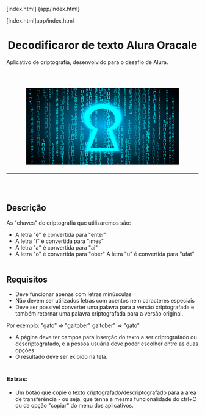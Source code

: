 [index.html] {app/index.html}

[index.html]app/index.html


 # <h1 align="center"> Decodificaror de texto Alura Oracale </h1>

Aplicativo de criptografia, desenvolvido para o desafio de Alura.

<br/>
<div> 
<h2 align="center">
    <img src="app/assets/chave.jpg" alt="Chave Decodificada" width="400" height="200">
</h2>
</div>

<hr>
<br/><br/>



## Descrição

As "chaves" de criptografia que utilizaremos são:
* A letra "e" é convertida para "enter"
* A letra "i" é convertida para "imes"
* A letra "a" é convertida para "ai"
* A letra "o" é convertida para "ober"
A letra "u" é convertida para "ufat"
<br/><br/>

## Requisitos

- Deve funcionar apenas com letras minúsculas
- Não devem ser utilizados letras com acentos nem caracteres especiais
- Deve ser possível converter uma palavra para a versão criptografada e também retornar uma palavra criptografada para a versão original.


Por exemplo:
"gato" => "gaitober"
gaitober" => "gato"


* A página deve ter campos para inserção do texto a ser criptografado ou descriptografado, e a pessoa usuária deve poder escolher entre as duas opções
* O resultado deve ser exibido na tela.
<br/><br/>

### Extras:
- Um botão que copie o texto criptografado/descriptografado para a área de transferência - ou seja, que tenha a mesma funcionalidade do ctrl+C ou da opção "copiar" do menu dos aplicativos.


